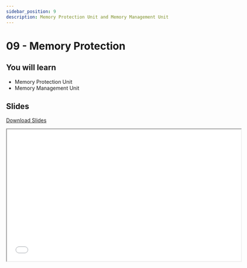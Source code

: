 ```yaml
---
sidebar_position: 9
description: Memory Protection Unit and Memory Management Unit
---
```


# 09 - Memory Protection

## You will learn

- Memory Protection Unit
- Memory Management Unit

## Slides

[Download Slides](/slides/fils_en/09/ma-09.pdf)

<iframe src="/slides/fils_en/09" width="640" height="360"></iframe>
